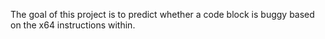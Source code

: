 The goal of this project is to predict whether a code block is buggy based on the x64 instructions within.